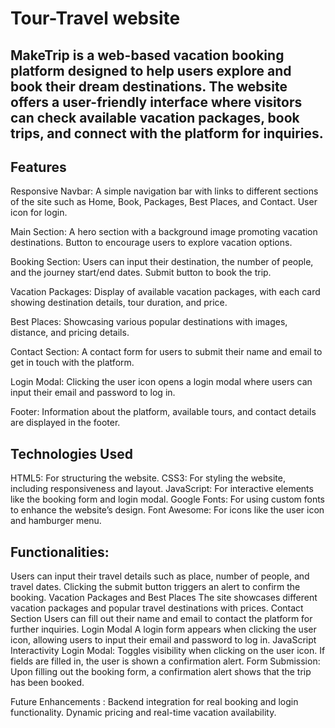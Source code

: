# Tour-Travel website


## MakeTrip is a web-based vacation booking platform designed to help users explore and book their dream destinations. The website offers a user-friendly interface where visitors can check available vacation packages, book trips, and connect with the platform for inquiries.

 
## Features

Responsive Navbar:
A simple navigation bar with links to different sections of the site such as Home, Book, Packages, Best Places, and Contact.
User icon for login.

Main Section:
A hero section with a background image promoting vacation destinations.
Button to encourage users to explore vacation options.

Booking Section:
Users can input their destination, the number of people, and the journey start/end dates.
Submit button to book the trip.

Vacation Packages:
Display of available vacation packages, with each card showing destination details, tour duration, and price.

Best Places:
Showcasing various popular destinations with images, distance, and pricing details.

Contact Section:
A contact form for users to submit their name and email to get in touch with the platform.

Login Modal:
Clicking the user icon opens a login modal where users can input their email and password to log in.

Footer:
Information about the platform, available tours, and contact details are displayed in the footer.

## Technologies Used
HTML5: For structuring the website.
CSS3: For styling the website, including responsiveness and layout.
JavaScript: For interactive elements like the booking form and login modal.
Google Fonts: For using custom fonts to enhance the website’s design.
Font Awesome: For icons like the user icon and hamburger menu.

## Functionalities:
Users can input their travel details such as place, number of people, and travel dates.
Clicking the submit button triggers an alert to confirm the booking.
Vacation Packages and Best Places
The site showcases different vacation packages and popular travel destinations with prices.
Contact Section
Users can fill out their name and email to contact the platform for further inquiries.
Login Modal
A login form appears when clicking the user icon, allowing users to input their email and password to log in.
JavaScript Interactivity
Login Modal: Toggles visibility when clicking on the user icon. If fields are filled in, the user is shown a confirmation alert.
Form Submission: Upon filling out the booking form, a confirmation alert shows that the trip has been booked.

Future Enhancements :
Backend integration for real booking and login functionality.
Dynamic pricing and real-time vacation availability.
